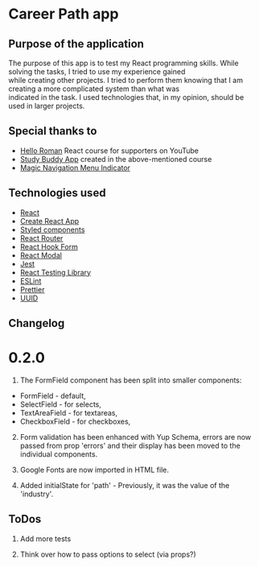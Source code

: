 # Career Path app

## Purpose of the application

The purpose of this app is to test my React programming skills. While solving the tasks, I tried to use my experience gained <br> while creating other projects. I tried to perform them knowing that I am creating a more complicated system than what was<br> indicated in the task.
I used technologies that, in my opinion, should be used in larger projects.

## Special thanks to

- [Hello Roman](https://www.youtube.com/channel/UCq8XmOMtrUCb8FcFHQEd8_g) React course for supporters on YouTube
- [Study Buddy App](https://github.com/helloroman/hr-study-buddy) created in the above-mentioned course
- [Magic Navigation Menu Indicator](https://youtu.be/ArTVfdHOB-M)

## Technologies used

- [React](https://reactjs.org/)
- [Create React App](https://create-react-app.dev/)
- [Styled components](https://styled-components.com/)
- [React Router](https://reactrouter.com/)
- [React Hook Form](https://react-hook-form.com/)
- [React Modal](https://github.com/reactjs/react-modal)
- [Jest](https://jestjs.io/)
- [React Testing Library](https://testing-library.com/)
- [ESLint](https://eslint.org/)
- [Prettier](https://prettier.io/)
- [UUID](https://github.com/uuidjs/uuid)

## Changelog

# 0.2.0

1. The FormField component has been split into smaller components:

- FormField - default,
- SelectField - for selects,
- TextAreaField - for textareas,
- CheckboxField - for checkboxes,

2. Form validation has been enhanced with Yup Schema, errors are now passed from prop 'errors' and their display has been moved to the individual components.

3. Google Fonts are now imported in HTML file.

4. Added initialState for 'path' - Previously, it was the value of the 'industry'.

## ToDos

1. Add more tests

2. Think over how to pass options to select (via props?)
